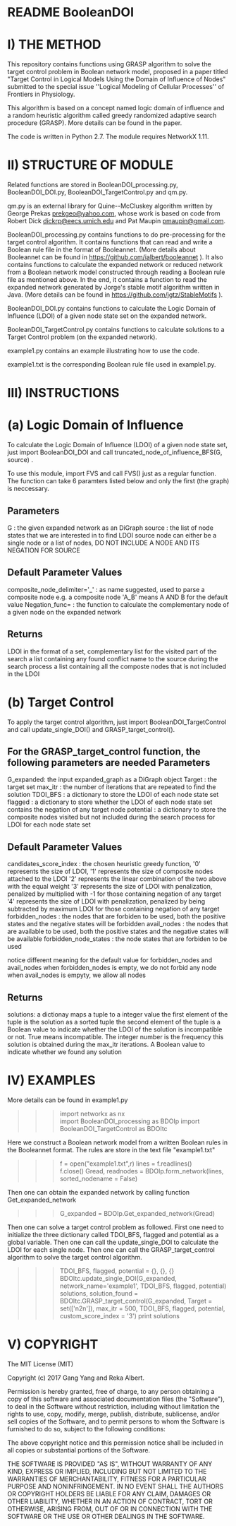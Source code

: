# README BooleanDOI

# I)	THE METHOD
This repository contains functions using GRASP algorithm to solve the target control problem in Boolean network model, proposed in a paper titled "Target Control in Logical Models Using the Domain of Influence of Nodes" submitted to the special issue ''Logical Modeling of Cellular Processes'' of Frontiers in Physiology.

This algorithm is based on a concept named logic domain of influence and a random heuristic algorithm called greedy randomized adaptive search procedure (GRASP). More details can be found in the paper.

The code is written in Python 2.7. The module requires NetworkX 1.11.



# II) STRUCTURE OF MODULE
Related functions are stored in BooleanDOI_processing.py, BooleanDOI_DOI.py, BooleanDOI_TargetControl.py and qm.py.

qm.py is an external library for Quine--McCluskey algorithm written by George Prekas <prekgeo@yahoo.com>, whose work is based on code from Robert Dick <dickrp@eecs.umich.edu> and Pat Maupin <pmaupin@gmail.com>.

BooleanDOI_processing.py contains functions to do pre-processing for the target control algorithm. It contains functions that can read and write a Boolean rule file in the format of Booleannet. (More details about Booleannet can be found in https://github.com/ialbert/booleannet ). It also contains functions to calculate the expanded network or reduced network from a Boolean network model constructed through reading a Boolean rule file as mentioned above. In the end, it contains a function to read the expanded network generated by Jorge's stable motif algorithm written in Java. (More details can be found in https://github.com/jgtz/StableMotifs ).

BooleanDOI_DOI.py contains functions to calculate the Logic Domain of Influence (LDOI) of a given node state set on the expanded network.

BooleanDOI_TargetControl.py contains functions to calculate solutions to a Target Control problem (on the expanded network).

example1.py contains an example illustrating how to use the code.

example1.txt is the corresponding Boolean rule file used in example1.py.

# III)	INSTRUCTIONS  
# (a) Logic Domain of Influence
To calculate the Logic Domain of Influence (LDOI) of a given node state set, 
just import BooleanDOI_DOI and call truncated_node_of_influence_BFS(G, source) .

To use this module, import FVS and call FVS() just as a regular function.  
The function can take 6 paramters listed below and only the first (the graph) is neccessary.  

Parameters
----------
G         : the given expanded network as an DiGraph
source    : the list of node states that we are interested in to find LDOI
              source node can either be a single node or a list of nodes,
              DO NOT INCLUDE A NODE AND ITS NEGATION FOR SOURCE

Default Parameter Values  
-----------------------
composite_node_delimiter='_' : as name suggested, used to parse a composite node
                               e.g. a composite node 'A_B' means A AND B for the default value
Negation_func= : the function to calculate the complementary node of a given node on the expanded network

Returns
-------
LDOI in the format of a set,
complementary list for the visited part of the search
a list containing any found conflict name to the source during the search process
a list containing all the composte nodes that is not included in the LDOI

# (b) Target Control
To apply the target control algorithm, 
just import BooleanDOI_TargetControl and call update_single_DOI() and GRASP_target_control().

For the GRASP_target_control function, the following parameters are needed
Parameters
----------
G_expanded: the input expanded_graph as a DiGraph object
Target : the target set
max_itr : the number of iterations that are repeated to find the solution
TDOI_BFS : a dictionary to store the LDOI of each node state set
flagged : a dictionary to store whether the LDOI of each node state set contains the negation of any target node
potential : a dictionary to store the composite nodes visited but not included during the search process for LDOI for each node state set

Default Parameter Values  
-----------------------
candidates_score_index : the chosen heuristic greedy function,
                         '0' represents the size of LDOI, 
                         '1' represents the size of composite nodes attached to the LDOI
                         '2' represents the linear combination of the two above with the equal weight
                         '3' represents the size of LDOI with penalization, penalized by multiplied with -1 for those containing                                      negation of any target
                         '4' represents the size of LDOI with penalization, penalized by being subtracted by maximum LDOI for those                                  containing negation of any target
forbidden_nodes : the nodes that are forbiden to be used, both the positive states and the negative states will be forbidden
avail_nodes : the nodes that are available to be used, both the positive states and the negative states will be available
forbidden_node_states : the node states that are forbiden to be used
  
notice different meaning for the default value for forbidden_nodes and avail_nodes
when forbidden_nodes is empty, we do not forbid any node
when avail_nodes is empyty, we allow all nodes

Returns
-------
solutions: a dictionay maps a tuple to a integer value
  the first element of the tuple is the solution as a sorted tuple
  the second element of the tuple is a Boolean value to indicate whether the LDOI of the solution is incompatible or not. True means    incompatible.
  The integer number is the frequency this solution is obtained during the max_itr iterations.
A Boolean value to indicate whether we found any solution

# IV) EXAMPLES
More details can be found in example1.py

>>>import networkx as nx  
>>>import BooleanDOI_processing as BDOIp
>>>import BooleanDOI_TargetControl as BDOItc

Here we construct a Boolean network model from a written Boolean rules in the Booleannet format. 
The rules are store in the text file "example1.txt"

>>>f = open("example1.txt",r)
>>>lines = f.readlines()  
>>>f.close()
>>>Gread, readnodes = BDOIp.form_network(lines, sorted_nodename = False)

Then one can obtain the expanded network by calling function Get_expanded_network
>>>G_expanded = BDOIp.Get_expanded_network(Gread)  

Then one can solve a target control problem as followed. First one need to initialize the three dictionary called TDOI_BFS, flagged and potential as a global variable. Then one can call the update_single_DOI to calculate the LDOI for each single node. Then one can call the GRASP_target_control algorithm to solve the target control algorithm.
>>>TDOI_BFS, flagged, potential = {}, {}, {}
>>>BDOItc.update_single_DOI(G_expanded, network_name='example1', TDOI_BFS, flagged, potential)  
>>>solutions, solution_found = BDOItc.GRASP_target_control(G_expanded, Target = set(['n2n']), max_itr = 500, TDOI_BFS, flagged, potential, custom_score_index = '3')
>>>print solutions




# V)	COPYRIGHT


The MIT License (MIT)

Copyright (c) 2017 Gang Yang and Reka Albert.

Permission is hereby granted, free of charge, to any person obtaining a copy of this software and associated documentation files (the "Software"), to deal in the Software without restriction, including without limitation the rights to use, copy, modify, merge, publish, distribute, sublicense, and/or sell copies of the Software, and to permit persons to whom the Software is furnished to do so, subject to the following conditions:

The above copyright notice and this permission notice shall be included in all copies or substantial portions of the Software.

THE SOFTWARE IS PROVIDED "AS IS", WITHOUT WARRANTY OF ANY KIND, EXPRESS OR IMPLIED, INCLUDING BUT NOT LIMITED TO THE WARRANTIES OF MERCHANTABILITY, FITNESS FOR A PARTICULAR PURPOSE AND NONINFRINGEMENT. IN NO EVENT SHALL THE AUTHORS OR COPYRIGHT HOLDERS BE LIABLE FOR ANY CLAIM, DAMAGES OR OTHER LIABILITY, WHETHER IN AN ACTION OF CONTRACT, TORT OR OTHERWISE, ARISING FROM, OUT OF OR IN CONNECTION WITH THE SOFTWARE OR THE USE OR OTHER DEALINGS IN THE SOFTWARE.
